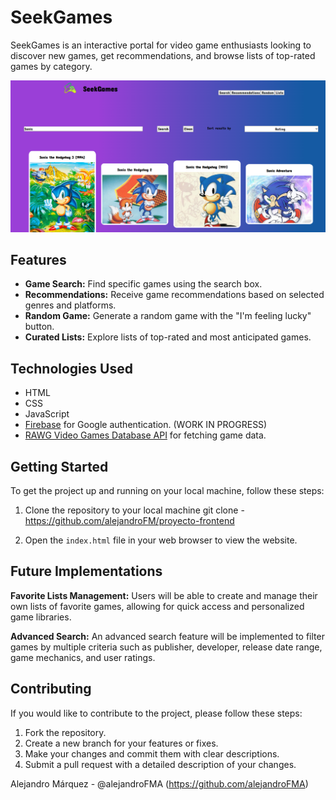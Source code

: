# SeekGames

SeekGames is an interactive portal for video game enthusiasts looking to discover new games, get recommendations, and browse lists of top-rated games by category.

![Captura de pantalla](./assets/Captura%20de%20pantalla%202023-11-08%20023825.png "Captura de pantalla")


## Features

- **Game Search:** Find specific games using the search box.
- **Recommendations:** Receive game recommendations based on selected genres and platforms.
- **Random Game:** Generate a random game with the "I'm feeling lucky" button.
- **Curated Lists:** Explore lists of top-rated and most anticipated games.

## Technologies Used

- HTML
- CSS
- JavaScript
- [Firebase](https://firebase.google.com/) for Google authentication. (WORK IN PROGRESS)
- [RAWG Video Games Database API](https://rawg.io/apidocs) for fetching game data.

## Getting Started

To get the project up and running on your local machine, follow these steps:

1. Clone the repository to your local machine git clone - https://github.com/alejandroFM/proyecto-frontend

2. Open the `index.html` file in your web browser to view the website.

## Future Implementations

 **Favorite Lists Management:** Users will be able to create and manage their own lists of favorite games, allowing for quick access and personalized game libraries.
 
**Advanced Search:** An advanced search feature will be implemented to filter games by multiple criteria such as publisher, developer, release date range, game mechanics, and user ratings.


## Contributing

If you would like to contribute to the project, please follow these steps:

1. Fork the repository.
2. Create a new branch for your features or fixes.
3. Make your changes and commit them with clear descriptions.
4. Submit a pull request with a detailed description of your changes.

 Alejandro Márquez - @alejandroFMA (https://github.com/alejandroFMA)
